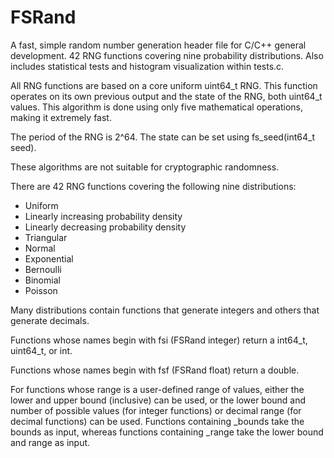 # FSRand
A fast, simple random number generation header file for C/C++ general development. 42 RNG functions covering nine probability distributions. Also includes statistical tests and histogram visualization within tests.c.

All RNG functions are based on a core uniform uint64_t RNG. This function operates on its own previous output and the state of the RNG, both uint64_t values. This algorithm is done using only five mathematical operations, making it extremely fast.

The period of the RNG is 2^64. The state can be set using fs_seed(int64_t seed).

These algorithms are not suitable for cryptographic randomness.

There are 42 RNG functions covering the following nine distributions:
- Uniform
- Linearly increasing probability density
- Linearly decreasing probability density
- Triangular
- Normal
- Exponential
- Bernoulli
- Binomial
- Poisson

Many distributions contain functions that generate integers and others that generate decimals.

Functions whose names begin with fsi (FSRand integer) return a int64_t, uint64_t, or int.

Functions whose names begin with fsf (FSRand float) return a double.

For functions whose range is a user-defined range of values, either the lower and upper bound (inclusive) can be used, or the lower bound and number of possible values (for integer functions) or decimal range (for decimal functions) can be used. Functions containing _bounds take the bounds as input, whereas functions containing _range take the lower bound and range as input.
